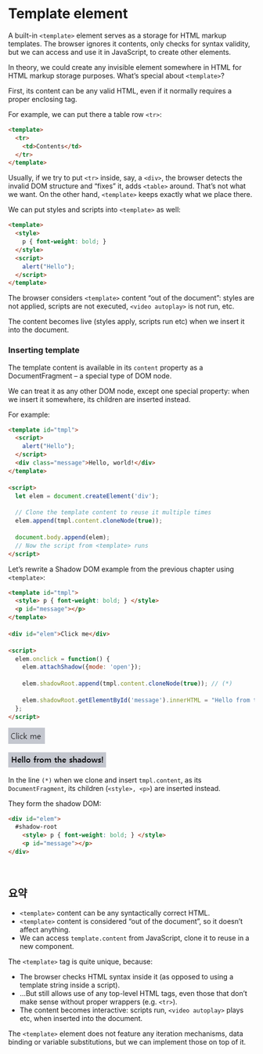 Template element
================

A built-in `<template>` element serves as a storage for HTML markup templates. The browser ignores it contents, only checks for syntax validity, but we can access and use it in JavaScript, to create other elements.

In theory, we could create any invisible element somewhere in HTML for HTML markup storage purposes. What’s special about `<template>`?

First, its content can be any valid HTML, even if it normally requires a proper enclosing tag.

For example, we can put there a table row `<tr>`:
```html
<template>
  <tr>
    <td>Contents</td>
  </tr>
</template>
```

Usually, if we try to put `<tr>` inside, say, a `<div>`, the browser detects the invalid DOM structure and “fixes” it, adds `<table>` around. That’s not what we want. On the other hand, `<template>` keeps exactly what we place there.

We can put styles and scripts into `<template>` as well:
```html
<template>
  <style>
    p { font-weight: bold; }
  </style>
  <script>
    alert("Hello");
  </script>
</template>
```

The browser considers `<template>` content “out of the document”: styles are not applied, scripts are not executed, `<video autoplay>` is not run, etc.

The content becomes live (styles apply, scripts run etc) when we insert it into the document.

### Inserting template
The template content is available in its `content` property as a DocumentFragment – a special type of DOM node.

We can treat it as any other DOM node, except one special property: when we insert it somewhere, its children are inserted instead.

For example:
```html
<template id="tmpl">
  <script>
    alert("Hello");
  </script>
  <div class="message">Hello, world!</div>
</template>

<script>
  let elem = document.createElement('div');

  // Clone the template content to reuse it multiple times
  elem.append(tmpl.content.cloneNode(true));

  document.body.append(elem);
  // Now the script from <template> runs
</script>
```

Let’s rewrite a Shadow DOM example from the previous chapter using `<template>`:
```html
<template id="tmpl">
  <style> p { font-weight: bold; } </style>
  <p id="message"></p>
</template>

<div id="elem">Click me</div>

<script>
  elem.onclick = function() {
    elem.attachShadow({mode: 'open'});

    elem.shadowRoot.append(tmpl.content.cloneNode(true)); // (*)

    elem.shadowRoot.getElementById('message').innerHTML = "Hello from the shadows!";
  };
</script>
```

![inserting-template-1](../../images/03/06/04/inserting-template-1.png)

![inserting-template-2](../../images/03/06/04/inserting-template-2.png)

In the line `(*)` when we clone and insert `tmpl.content`, as its `DocumentFragment`, its children (`<style>, <p>`) are inserted instead.

They form the shadow DOM:
```html
<div id="elem">
  #shadow-root
    <style> p { font-weight: bold; } </style>
    <p id="message"></p>
</div>
```

<br />

## 요약
- `<template>` content can be any syntactically correct HTML.
- `<template>` content is considered “out of the document”, so it doesn’t affect anything.
- We can access `template.content` from JavaScript, clone it to reuse in a new component.

The `<template>` tag is quite unique, because:
- The browser checks HTML syntax inside it (as opposed to using a template string inside a script).
- …But still allows use of any top-level HTML tags, even those that don’t make sense without proper wrappers (e.g. `<tr>`).
- The content becomes interactive: scripts run, `<video autoplay>` plays etc, when inserted into the document.

The `<template>` element does not feature any iteration mechanisms, data binding or variable substitutions, but we can implement those on top of it.
